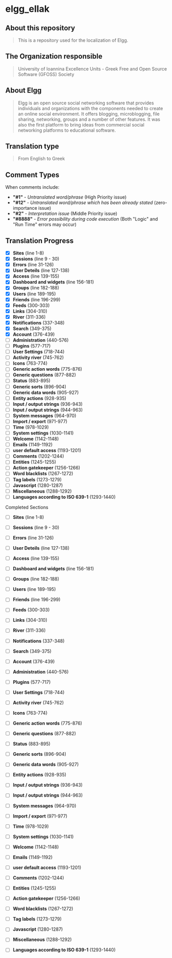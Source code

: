 elgg_ellak
======

About this repository
-----

>This is a repository used for the localization of Elgg.


The Organization responsible
-----

>University of Ioannina Excellence Units -
>Greek Free and Open Source Software (GFOSS) Society


About Elgg
-----
>Elgg is an open source social networking software that provides individuals
>and organizations with the components needed to create an online social environment.
>It offers blogging, microblogging, file sharing, networking, groups and a number of
>other features. It was also the first platform to bring ideas from commercial social
>networking platforms to educational software.


Translation type
-----
>From English to Greek

Comment Types
-----
When comments include:
 * __"#1"__ - _Untranslated word/phrase_ (High Priority issue)
 * __"#12"__ - _Untranslated word/phrase which has been already stated_ (zero-importance issue)
 * __"#2"__ -  _Interpretation issue_ (Middle Priority issue)
 * __"#8888"__ - _Error possibility during code execution_ (Both "Logic" and "Run Time" errors may occur)

Translation Progress
-----
 - [x] __Sites__ (line 1-8)
 - [x] __Sessions__ (line 9 - 30)
 - [x] __Errors__ (line 31-126)
 - [x] __User Deteils__ (line 127-138)
 - [x] __Access__ (line 139-155)
 - [x] __Dashboard and widgets__ (line 156-181)
 - [x] __Groups__ (line 182-188)
 - [x] __Users__ (line 189-195)
 - [x] __Friends__ (line 196-299)
 - [x] __Feeds__ (300-303)
 - [x] __Links__ (304-310)
 - [x] __River__ (311-336)
 - [x] __Notifications__ (337-348)
 - [x] __Search__ (349-375)
 - [x] __Account__ (376-439)
 - [ ] __Administration__ (440-576)
 - [ ] __Plugins__ (577-717)
 - [ ] __User Settings__ (718-744)
 - [ ] __Activity river__ (745-762)
 - [ ] __Icons__ (763-774)
 - [ ] __Generic action words__ (775-876)
 - [ ] __Generic questions__ (877-882)
 - [ ] __Status__ (883-895)
 - [ ] __Generic sorts__ (896-904)
 - [ ] __Generic data words__ (905-927)
 - [ ] __Entity actions__ (928-935)
 - [ ] __Input / output strings__ (936-943)
 - [ ] __Input / output strings__ (944-963)
 - [ ] __System messages__ (964-970)
 - [ ] __Import / export__ (971-977)
 - [ ] __Time__ (978-1029)
 - [ ] __System settings__ (1030-1141)
 - [ ] __Welcome__ (1142-1148)
 - [ ] __Emails__ (1149-1192)
 - [ ] __user default access__ (1193-1201)
 - [ ] __Comments__ (1202-1244)
 - [ ] __Entities__ (1245-1255)
 - [ ] __Action gatekeeper__ (1256-1266)
 - [ ] __Word blacklists__ (1267-1272)
 - [ ] __Tag labels__ (1273-1279)
 - [ ] __Javascript__ (1280-1287)
 - [ ] __Miscellaneous__ (1288-1292)
 - [ ] __Languages according to ISO 639-1__ (1293-1440)
 
Completed Sections
 - [ ] __Sites__ (line 1-8)
 - [ ] __Sessions__ (line 9 - 30)
 - [ ] __Errors__ (line 31-126)
 - [ ] __User Deteils__ (line 127-138)
 - [ ] __Access__ (line 139-155)
 - [ ] __Dashboard and widgets__ (line 156-181)
 - [ ] __Groups__ (line 182-188)
 - [ ] __Users__ (line 189-195)
 - [ ] __Friends__ (line 196-299)
 - [ ] __Feeds__ (300-303)
 - [ ] __Links__ (304-310)
 - [ ] __River__ (311-336)
 - [ ] __Notifications__ (337-348)
 - [ ] __Search__ (349-375)
 - [ ] __Account__ (376-439)
 - [ ] __Administration__ (440-576)
 - [ ] __Plugins__ (577-717)
 - [ ] __User Settings__ (718-744)
 - [ ] __Activity river__ (745-762)
 - [ ] __Icons__ (763-774)
 - [ ] __Generic action words__ (775-876)
 - [ ] __Generic questions__ (877-882)
 - [ ] __Status__ (883-895)
 - [ ] __Generic sorts__ (896-904)
 - [ ] __Generic data words__ (905-927)
 - [ ] __Entity actions__ (928-935)
 - [ ] __Input / output strings__ (936-943)
 - [ ] __Input / output strings__ (944-963)
 - [ ] __System messages__ (964-970)
 - [ ] __Import / export__ (971-977)
 - [ ] __Time__ (978-1029)
 - [ ] __System settings__ (1030-1141)
 - [ ] __Welcome__ (1142-1148)
 - [ ] __Emails__ (1149-1192)
 - [ ] __user default access__ (1193-1201)
 - [ ] __Comments__ (1202-1244)
 - [ ] __Entities__ (1245-1255)
 - [ ] __Action gatekeeper__ (1256-1266)
 - [ ] __Word blacklists__ (1267-1272)
 - [ ] __Tag labels__ (1273-1279)
 - [ ] __Javascript__ (1280-1287)
 - [ ] __Miscellaneous__ (1288-1292)
 - [ ] __Languages according to ISO 639-1__ (1293-1440)


